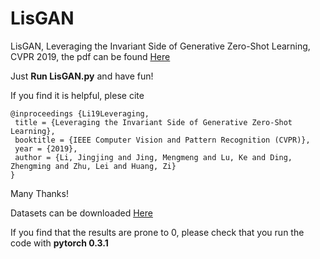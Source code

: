 # LisGAN
LisGAN, Leveraging the Invariant Side of Generative Zero-Shot Learning, CVPR 2019, the pdf can be found [Here](https://arxiv.org/pdf/1904.04092.pdf)

Just <b>Run LisGAN.py</b> and have fun!


If you find it is helpful, plese cite

    @inproceedings {Li19Leveraging, 	
     title = {Leveraging the Invariant Side of Generative Zero-Shot Learning}, 	
     booktitle = {IEEE Computer Vision and Pattern Recognition (CVPR)}, 	
     year = {2019}, 	
     author = {Li, Jingjing and Jing, Mengmeng and Lu, Ke and Ding, Zhengming and Zhu, Lei and Huang, Zi} 
    } 

Many Thanks!

Datasets can be downloaded [Here](http://datasets.d2.mpi-inf.mpg.de/xian/xlsa17.zip)

If you find that the results are prone to 0, please check that you run the code with <b>pytorch 0.3.1</b>


